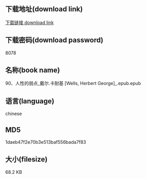 ## 下载地址(download link)
[下载链接 download link](https://voluble-croquembouche-d321dc.netlify.app/?s=90%E3%80%81%E4%BA%BA%E6%80%A7%E7%9A%84%E5%BC%B1%E7%82%B9_%E6%88%B4%E5%B0%94.%E5%8D%A1%E8%80%90%E5%9F%BA+%5BWells%2C+Herbert+George%5D_.epub)

## 下载密码(download password)
8078

## 名称(book name)
90、人性的弱点_戴尔.卡耐基 [Wells, Herbert George]_.epub.epub

## 语言(language)
chinese

## MD5
1daeb47f2e70b3e513baf556bada7f83

## 大小(filesize)
68.2 KB
